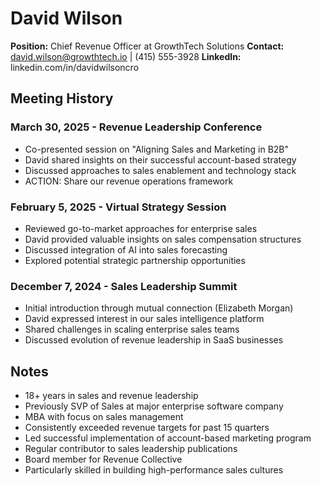 # David Wilson
**Position:** Chief Revenue Officer at GrowthTech Solutions
**Contact:** david.wilson@growthtech.io | (415) 555-3928
**LinkedIn:** linkedin.com/in/davidwilsoncro

## Meeting History

### March 30, 2025 - Revenue Leadership Conference
* Co-presented session on "Aligning Sales and Marketing in B2B"
* David shared insights on their successful account-based strategy
* Discussed approaches to sales enablement and technology stack
* ACTION: Share our revenue operations framework

### February 5, 2025 - Virtual Strategy Session
* Reviewed go-to-market approaches for enterprise sales
* David provided valuable insights on sales compensation structures
* Discussed integration of AI into sales forecasting
* Explored potential strategic partnership opportunities

### December 7, 2024 - Sales Leadership Summit
* Initial introduction through mutual connection (Elizabeth Morgan)
* David expressed interest in our sales intelligence platform
* Shared challenges in scaling enterprise sales teams
* Discussed evolution of revenue leadership in SaaS businesses

## Notes
* 18+ years in sales and revenue leadership
* Previously SVP of Sales at major enterprise software company
* MBA with focus on sales management
* Consistently exceeded revenue targets for past 15 quarters
* Led successful implementation of account-based marketing program
* Regular contributor to sales leadership publications
* Board member for Revenue Collective
* Particularly skilled in building high-performance sales cultures